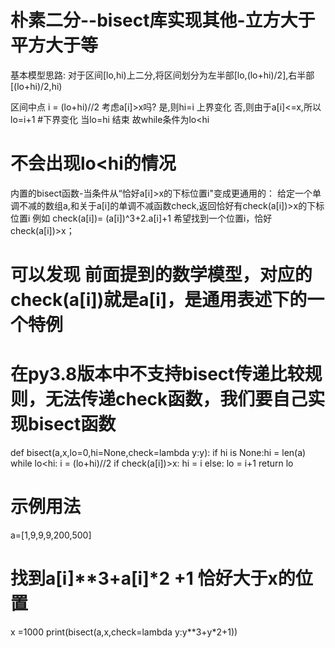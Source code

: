 # 朴素二分--bisect库实现其他-立方大于 平方大于等 
基本模型思路:
对于区间[lo,hi)上二分,将区间划分为左半部[lo,(lo+hi)/2],右半部[(lo+hi)/2,hi)

区间中点 i = (lo+hi)//2 考虑a[i]>x吗?
是,则hi=i 上界变化
否,则由于a[i]<=x,所以lo=i+1 #下界变化
当lo=hi 结束 故while条件为lo<hi

# 不会出现lo<hi的情况


内置的bisect函数-当条件从“恰好a[i]>x的下标位置i"变成更通用的：
 给定一个单调不减的数组a,和关于a[i]的单调不减函数check,返回恰好有check(a[i])>x的下标位置i
例如 check(a[i])= (a[i])^3+2.a[i]+1 希望找到一个位置i，恰好check(a[i])>x；
# 可以发现 前面提到的数学模型，对应的check(a[i])就是a[i]，是通用表述下的一个特例
 # 在py3.8版本中不支持bisect传递比较规则，无法传递check函数，我们要自己实现bisect函数

 def bisect(a,x,lo=0,hi=None,check=lambda y:y):
   if hi is None:hi = len(a)
   while lo<hi:
     i = (lo+hi)//2
     if check(a[i])>x:
     hi = i
     else:
     lo = i+1
   return lo
# 示例用法
a=[1,9,9,9,200,500]
# 找到a[i]**3+a[i]*2 +1 恰好大于x的位置
x =1000
print(bisect(a,x,check=lambda y:y**3+y*2+1))